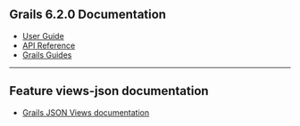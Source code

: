 ## Grails 6.2.0 Documentation

- [User Guide](https://docs.grails.org/6.2.0/guide/index.html)
- [API Reference](https://docs.grails.org/6.2.0/api/index.html)
- [Grails Guides](https://guides.grails.org/index.html)
---

## Feature views-json documentation

- [Grails JSON Views documentation](https://views.grails.org/)

